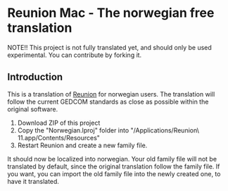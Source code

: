 # Reunion Mac - The norwegian free translation

NOTE!! This project is not fully translated yet, and should only be used experimental. You can contribute by forking it.

## Introduction
This is a translation of [Reunion](http://www.leisterpro.com) for norwegian users. The translation will follow the current GEDCOM standards as close as possible within the original software.

1. Download ZIP of this project
2. Copy the "Norwegian.lproj" folder into "/Applications/Reunion\ 11.app/Contents/Resources"
3. Restart Reunion and create a new family file.

It should now be localized into norwegian. Your old family file will not be translated by default, since the original translation follow the family file. If you want, you can import the old family file into the newly created one, to have it translated.
